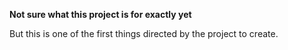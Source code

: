 **Not sure what this project is for exactly yet**

But this is one of the first things directed by the project to create.